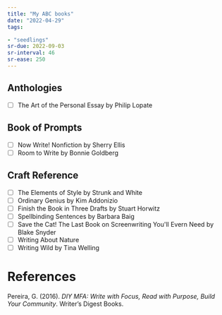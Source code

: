 ```yaml
---
title: "My ABC books"
date: "2022-04-29"
tags:

- "seedlings"
sr-due: 2022-09-03
sr-interval: 46
sr-ease: 250
---
```


## Anthologies
- [ ] The Art of the Personal Essay by Philip Lopate

## Book of Prompts
- [ ] Now Write! Nonfiction by Sherry Ellis
- [ ] Room to Write by Bonnie Goldberg

## Craft Reference
- [ ] The Elements of Style by Strunk and White
- [ ] Ordinary Genius by Kim Addonizio
- [ ] Finish the Book in Three Drafts by Stuart Horwitz
- [ ] Spellbinding Sentences by Barbara Baig
- [ ] Save the Cat! The Last Book on Screenwriting You'll Evern Need by Blake Snyder
- [ ] Writing About Nature
- [ ] Writing Wild by Tina Welling

# References

Pereira, G. (2016). _DIY MFA: Write with Focus, Read with Purpose, Build Your Community_. Writer’s Digest Books.